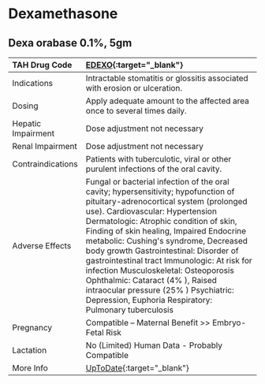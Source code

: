 # Dexamethasone

## Dexa orabase 0.1%, 5gm

| TAH Drug Code      | [EDEXO](https://www.tahsda.org.tw/drugs/hissearch.php?drug_code=EDEXO){:target="_blank"}                                                                                                                                                                                                                                                                                                                                                                                                                                                                                |
|:-------------------|:------------------------------------------------------------------------------------------------------------------------------------------------------------------------------------------------------------------------------------------------------------------------------------------------------------------------------------------------------------------------------------------------------------------------------------------------------------------------------------------------------------------------------------------------------------------------|
| Indications        | Intractable stomatitis or glossitis associated with erosion or ulceration.                                                                                                                                                                                                                                                                                                                                                                                                                                                                                              |
| Dosing             | Apply adequate amount to the affected area once to several times daily.                                                                                                                                                                                                                                                                                                                                                                                                                                                                                                 |
| Hepatic Impairment | Dose adjustment not necessary                                                                                                                                                                                                                                                                                                                                                                                                                                                                                                                                           |
| Renal Impairment   | Dose adjustment not necessary                                                                                                                                                                                                                                                                                                                                                                                                                                                                                                                                           |
| Contraindications  | Patients with tuberculotic, viral or other purulent infections of the oral cavity.                                                                                                                                                                                                                                                                                                                                                                                                                                                                                      |
| Adverse Effects    | Fungal or bacterial infection of the oral cavity; hypersensitivity; hypofunction of pituitary-adrenocortical system (prolonged use). Cardiovascular: Hypertension Dermatologic: Atrophic condition of skin, Finding of skin healing, Impaired Endocrine metabolic: Cushing's syndrome, Decreased body growth Gastrointestinal: Disorder of gastrointestinal tract Immunologic: At risk for infection Musculoskeletal: Osteoporosis Ophthalmic: Cataract (4% ), Raised intraocular pressure (25% ) Psychiatric: Depression, Euphoria Respiratory: Pulmonary tuberculosis |
| Pregnancy          | Compatible – Maternal Benefit >> Embryo-Fetal Risk                                                                                                                                                                                                                                                                                                                                                                                                                                                                                                                      |
| Lactation          | No (Limited) Human Data - Probably Compatible                                                                                                                                                                                                                                                                                                                                                                                                                                                                                                                           |
| More Info          | [UpToDate](https://www.uptodate.com/contents/dexamethasone-drug-information){:target="_blank"}                                                                                                                                                                                                                                                                                                                                                                                                                                                                          |

